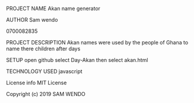 PROJECT NAME
Akan name generator

AUTHOR
Sam wendo

0700082835

PROJECT DESCRIPTION
Akan names were used by the people of Ghana to name there children after days

SETUP
open github select Day-Akan
then select akan.html

TECHNOLOGY USED
javascript

License info
MIT License

Copyright (c) 2019 SAM WENDO